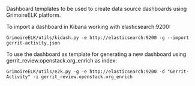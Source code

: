 Dashboard templates to be used to create data source dashboards using GrimoireELK platform.

To import a dashboard in Kibana working with elasticsearch:9200:

```
GrimoireELK/utils/kidash.py -e http://elasticsearch:9200 -g --import gerrit-activity.json 
```

To use the dashboard as template for generating a new dashboard using gerrit_review.openstack.org_enrich as index:

```
GrimoireELK/utils/e2k.py -g -e http://elasticsearch:9200 -d "Gerrit-Activity" -i gerrit_review.openstack.org_enrich
```

